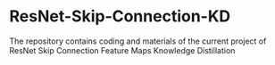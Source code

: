 # ResNet-Skip-Connection-KD
The repository contains coding and materials of the current project of ResNet Skip Connection Feature Maps Knowledge Distillation
